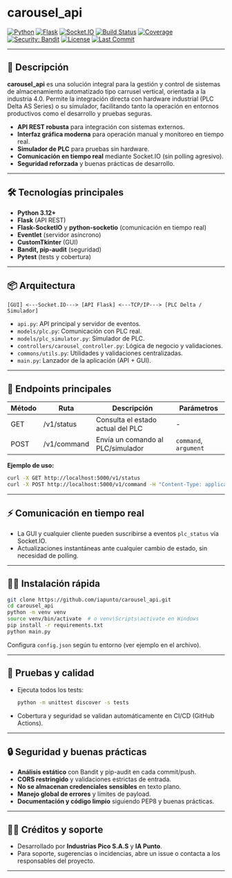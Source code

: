 # carousel_api

[![Python](https://img.shields.io/badge/Python-3.12%2B-blue?logo=python)](https://www.python.org/)
[![Flask](https://img.shields.io/badge/Flask-API-lightgrey?logo=flask)](https://flask.palletsprojects.com/)
[![Socket.IO](https://img.shields.io/badge/Socket.IO-Realtime-blue?logo=socket.io)](https://socket.io/)
[![Build Status](https://github.com/iapunto/carousel_api/actions/workflows/ci.yml/badge.svg)](https://github.com/iapunto/carousel_api/actions)
[![Coverage](https://img.shields.io/badge/Coverage-Automático-brightgreen?logo=pytest)](https://github.com/iapunto/carousel_api/actions)
[![Security: Bandit](https://img.shields.io/badge/security-bandit-yellow.svg)](https://github.com/PyCQA/bandit)
[![License](https://img.shields.io/github/license/iapunto/carousel_api?color=blue)](LICENSE)
[![Last Commit](https://img.shields.io/github/last-commit/iapunto/carousel_api?color=informational)](https://github.com/iapunto/carousel_api/commits/main)

---

## 🚀 Descripción

**carousel_api** es una solución integral para la gestión y control de sistemas de almacenamiento automatizado tipo carrusel vertical, orientada a la industria 4.0. Permite la integración directa con hardware industrial (PLC Delta AS Series) o su simulador, facilitando tanto la operación en entornos productivos como el desarrollo y pruebas seguras.

- **API REST robusta** para integración con sistemas externos.
- **Interfaz gráfica moderna** para operación manual y monitoreo en tiempo real.
- **Simulador de PLC** para pruebas sin hardware.
- **Comunicación en tiempo real** mediante Socket.IO (sin polling agresivo).
- **Seguridad reforzada** y buenas prácticas de desarrollo.

---

## 🛠️ Tecnologías principales

- **Python 3.12+**
- **Flask** (API REST)
- **Flask-SocketIO** y **python-socketio** (comunicación en tiempo real)
- **Eventlet** (servidor asíncrono)
- **CustomTkinter** (GUI)
- **Bandit, pip-audit** (seguridad)
- **Pytest** (tests y cobertura)

---

## 📦 Arquitectura

```
[GUI] <---Socket.IO---> [API Flask] <---TCP/IP---> [PLC Delta / Simulador]
```

- `api.py`: API principal y servidor de eventos.
- `models/plc.py`: Comunicación con PLC real.
- `models/plc_simulator.py`: Simulador de PLC.
- `controllers/carousel_controller.py`: Lógica de negocio y validaciones.
- `commons/utils.py`: Utilidades y validaciones centralizadas.
- `main.py`: Lanzador de la aplicación (API + GUI).

---

## 🔗 Endpoints principales

| Método | Ruta           | Descripción                        | Parámetros         |
|--------|----------------|------------------------------------|--------------------|
| GET    | /v1/status     | Consulta el estado actual del PLC  | -                  |
| POST   | /v1/command    | Envía un comando al PLC/simulador  | `command`, `argument` |

**Ejemplo de uso:**

```bash
curl -X GET http://localhost:5000/v1/status
curl -X POST http://localhost:5000/v1/command -H "Content-Type: application/json" -d '{"command":1,"argument":3}'
```

---

## ⚡ Comunicación en tiempo real

- La GUI y cualquier cliente pueden suscribirse a eventos `plc_status` vía Socket.IO.
- Actualizaciones instantáneas ante cualquier cambio de estado, sin necesidad de polling.

---

## 🧑‍💻 Instalación rápida

```bash
git clone https://github.com/iapunto/carousel_api.git
cd carousel_api
python -m venv venv
source venv/bin/activate  # o venv\Scripts\activate en Windows
pip install -r requirements.txt
python main.py
```

Configura `config.json` según tu entorno (ver ejemplo en el archivo).

---

## 🧪 Pruebas y calidad

- Ejecuta todos los tests:
  ```bash
  python -m unittest discover -s tests
  ```
- Cobertura y seguridad se validan automáticamente en CI/CD (GitHub Actions).

---

## 🔒 Seguridad y buenas prácticas

- **Análisis estático** con Bandit y pip-audit en cada commit/push.
- **CORS restringido** y validaciones estrictas de entrada.
- **No se almacenan credenciales sensibles** en texto plano.
- **Manejo global de errores** y límites de payload.
- **Documentación y código limpio** siguiendo PEP8 y buenas prácticas.

---

## 👨‍🏭 Créditos y soporte

- Desarrollado por **Industrias Pico S.A.S** y **IA Punto**.
- Para soporte, sugerencias o incidencias, abre un issue o contacta a los responsables del proyecto.

---
